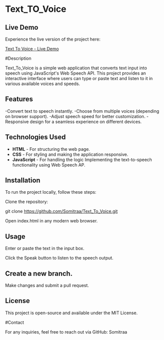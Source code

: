 # Text_TO_Voice

## Live Demo

Experience the live version of the project here: 

[Text To Voice - Live Demo](https://somitraa.github.io/Text_To_Voice/)

#Description

Text_To_Voice is a simple web application that converts text input into speech using JavaScript's Web Speech API. This project provides an interactive interface where users can type or paste text and listen to it in various available voices and speeds.

## Features

-Convert text to speech instantly.
-Choose from multiple voices (depending on browser support).
-Adjust speech speed for better customization.
-Responsive design for a seamless experience on different devices.

## Technologies Used

- **HTML** - For structuring the web page.
- **CSS** - For styling and making the application responsive.
- **JavaScript** - For handling the logic Implementing the text-to-speech functionality using Web Speech AP.

## Installation

To run the project locally, follow these steps:

Clone the repository:

git clone https://github.com/Somitraa/Text_To_Voice.git


Open index.html in any modern web browser.

## Usage

Enter or paste the text in the input box.


Click the Speak button to listen to the speech output.



## Create a new branch.

Make changes and submit a pull request.

## License

This project is open-source and available under the MIT License.

#Contact

For any inquiries, feel free to reach out via GitHub: Somitraa
